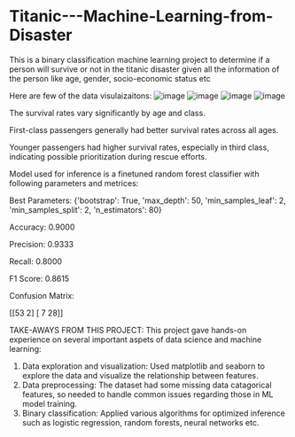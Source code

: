 # Titanic---Machine-Learning-from-Disaster
This is a binary classification machine learning project to determine if a person will survive or not in the titanic disaster given all the information of the person like age, gender, socio-economic status etc

Here are few of the data visulaizaitons:
![image](https://github.com/Mrittunjay/Titanic---Machine-Learning-from-Disaster/assets/24440830/4294b2a3-d17a-4df1-bd5e-87fdd8903e8f)
![image](https://github.com/Mrittunjay/Titanic---Machine-Learning-from-Disaster/assets/24440830/9ff30efe-c00b-4866-84ac-a22f756be348)
![image](https://github.com/Mrittunjay/Titanic---Machine-Learning-from-Disaster/assets/24440830/36f6c371-39a6-4ecf-868d-0d145da9577f)
![image](https://github.com/Mrittunjay/Titanic---Machine-Learning-from-Disaster/assets/24440830/c3016333-d41d-4c53-8d74-b915f219d81c)

The survival rates vary significantly by age and class.

First-class passengers generally had better survival rates across all ages.

Younger passengers had higher survival rates, especially in third class, indicating possible prioritization during rescue efforts.

Model used for inference is a finetuned random forest classifier with following parameters and metrices:

Best Parameters:  {'bootstrap': True, 'max_depth': 50, 'min_samples_leaf': 2, 'min_samples_split': 2, 'n_estimators': 80}

Accuracy: 0.9000

Precision: 0.9333

Recall: 0.8000

F1 Score: 0.8615

Confusion Matrix:

[[53  2]
 [ 7 28]]


TAKE-AWAYS FROM THIS PROJECT:
This project gave hands-on experience on several important aspets of data science and machine learning:
1. Data exploration and visualization: Used matplotlib and seaborn to explore the data and visualize the relationship between features.
2. Data preprocessing: The dataset had some missing data catagorical features, so needed to handle common issues regarding those in ML model training.
3. Binary classification: Applied various algorithms for optimized inference such as logistic regression, random forests, neural networks etc. 

